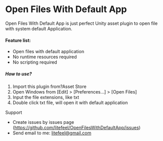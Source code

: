 # Open Files With Default App

Open Files With Default App is just perfect Unity asset plugin to open file with system default Application.

#### Feature list:

* Open files with default application
* No runtime resources required
* No scripting required

##### How to use?

1. Import this plugin from?Asset Store
2. Open Windows from [Edit] > [Preferences…] > [Open Files]
3. Input the file extensions, like txt
4. Double click txt file, will open it with default application


Support
* Create issues by issues page (https://github.com/litefeel/OpenFilesWithDefaultApp/issues)
* Send email to me: litefeel@gmail.com
